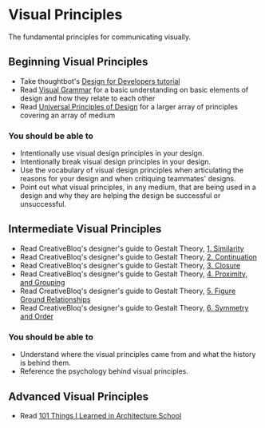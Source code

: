 # Visual Principles

The fundamental principles for communicating visually.

## Beginning Visual Principles

* Take thoughtbot's [Design for Developers tutorial](https://upcase.com/design-for-developers)
* Read [Visual Grammar](http://amzn.to/visual-grammar) for a basic understanding on basic elements of design and how they relate to each other
* Read [Universal Principles of Design](http://amzn.to/universal-principles) for a larger array of principles covering an array of medium

### You should be able to

* Intentionally use visual design principles in your design.
* Intentionally break visual design principles in your design.
* Use the vocabulary of visual design principles when articulating the reasons for your design and when critiquing teammates' designs.
* Point out what visual principles, in any medium, that are being used in a design and why they are helping the design be successful or unsuccessful.

## Intermediate Visual Principles

* Read CreativeBloq's designer's guide to Gestalt Theory, [1. Similarity](https://www.creativebloq.com/graphic-design/gestalt-theory-10134960#01-similarity)
* Read CreativeBloq's designer's guide to Gestalt Theory, [2. Continuation](https://www.creativebloq.com/graphic-design/gestalt-theory-10134960#02-continuation)
* Read CreativeBloq's designer's guide to Gestalt Theory, [3. Closure](https://www.creativebloq.com/graphic-design/gestalt-theory-10134960#03-closure)
* Read CreativeBloq's designer's guide to Gestalt Theory, [4. Proximity, and Grouping](https://www.creativebloq.com/graphic-design/gestalt-theory-10134960#04-proximity-aka-grouping)
* Read CreativeBloq's designer's guide to Gestalt Theory, [5. Figure Ground Relationships](https://www.creativebloq.com/graphic-design/gestalt-theory-10134960#05-figure-ground)
* Read CreativeBloq's designer's guide to Gestalt Theory, [6. Symmetry and Order](https://www.creativebloq.com/graphic-design/gestalt-theory-10134960#06-symmetry-and-order)


### You should be able to

* Understand where the visual principles came from and what the history is behind them.
* Reference the psychology behind visual principles.

## Advanced Visual Principles

* Read [101 Things I Learned in Architecture School](http://amzn.com/0262062666)
